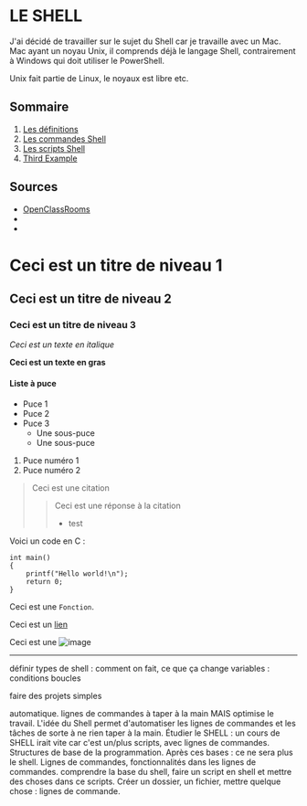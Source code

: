 # LE SHELL

J'ai décidé de travailler sur le sujet du Shell car je travaille avec un Mac. Mac ayant un noyau Unix, il comprends déjà le langage Shell, contrairement à Windows qui doit utiliser le PowerShell. 

Unix fait partie de Linux, le noyaux est libre etc.




## Sommaire
1. [Les définitions](./definition.md)
2. [Les commandes Shell](./cmd.md)
3. [Les scripts Shell](./script.md)
4. [Third Example](./example.md)

## Sources

* [OpenClassRooms](https://openclassrooms.com/fr/courses/43538-reprenez-le-controle-a-laide-de-linux/42867-introduction-aux-scripts-shell)
* 
* 
# Ceci est un titre de niveau 1
## Ceci est un titre de niveau 2
### Ceci est un titre de niveau 3


*Ceci est un texte en italique*

**Ceci est un texte en gras**

#### Liste à puce ####

* Puce 1
* Puce 2
* Puce 3 
    * Une sous-puce
    * Une sous-puce

1. Puce numéro 1
2. Puce numéro 2

> Ceci est une citation
>> Ceci est une réponse à la citation
>> 
>> * test 


Voici un code en C :

    int main()
    {
        printf("Hello world!\n");
        return 0;
    }

Ceci est une `Fonction`.

Ceci est un [lien](http://www.google.fr)

Ceci est une ![image](oliviamoreau/Desktop/test.jpg)


---------

définir
types de shell : comment on fait, ce que ça change
variables : 
conditions
boucles

faire des projets simples

automatique. lignes de commandes à taper à la main MAIS optimise le travail. L'idée du Shell permet d'automatiser les lignes de commandes et les tâches de sorte à ne rien taper à la main. Étudier le SHELL : un cours de SHELL irait vite car c'est un/plus scripts, avec lignes de commandes. Structures de base de la programmation. Après ces bases : ce ne sera plus le shell. Lignes de commandes, fonctionnalités dans les lignes de commandes. 
comprendre la base du shell, faire un script en shell et mettre des choses dans ce scripts. Créer un dossier, un fichier, mettre quelque chose : lignes de commande. 